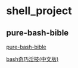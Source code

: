 # shell_project

## pure-bash-bible

[pure-bash-bible](https://github.com/dylanaraps/pure-bash-bible)

[bash奇巧淫技(中文版)](https://github.com/A-BenMao/pure-bash-bible-zh_CN)
